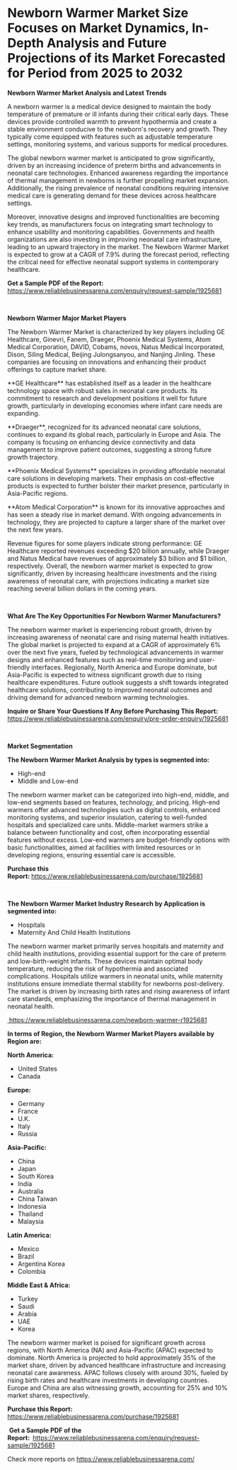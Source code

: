 <p><h1>Newborn Warmer Market Size Focuses on Market Dynamics, In-Depth Analysis and Future Projections of its Market Forecasted for Period from 2025 to 2032</h1></p><p><strong>Newborn Warmer Market Analysis and Latest Trends</strong></p>
<p><p>A newborn warmer is a medical device designed to maintain the body temperature of premature or ill infants during their critical early days. These devices provide controlled warmth to prevent hypothermia and create a stable environment conducive to the newborn's recovery and growth. They typically come equipped with features such as adjustable temperature settings, monitoring systems, and various supports for medical procedures.</p><p>The global newborn warmer market is anticipated to grow significantly, driven by an increasing incidence of preterm births and advancements in neonatal care technologies. Enhanced awareness regarding the importance of thermal management in newborns is further propelling market expansion. Additionally, the rising prevalence of neonatal conditions requiring intensive medical care is generating demand for these devices across healthcare settings.</p><p>Moreover, innovative designs and improved functionalities are becoming key trends, as manufacturers focus on integrating smart technology to enhance usability and monitoring capabilities. Governments and health organizations are also investing in improving neonatal care infrastructure, leading to an upward trajectory in the market. The Newborn Warmer Market is expected to grow at a CAGR of 7.9% during the forecast period, reflecting the critical need for effective neonatal support systems in contemporary healthcare.</p></p>
<p><strong>Get a Sample PDF of the Report:&nbsp;</strong> <a href="https://www.reliablebusinessarena.com/enquiry/request-sample/1925681?utm_campaign=2317&utm_medium=2&utm_source=Github&utm_content=ia&utm_term=28032025&utm_id=newborn-warmer">https://www.reliablebusinessarena.com/enquiry/request-sample/1925681</a></p>
<p>&nbsp;</p>
<p><strong>Newborn Warmer Major Market Players</strong></p>
<p><p>The Newborn Warmer Market is characterized by key players including GE Healthcare, Ginevri, Fanem, Draeger, Phoenix Medical Systems, Atom Medical Corporation, DAVID, Cobams, novos, Natus Medical Incorporated, Dison, Siling Medical, Beijing Julongsanyou, and Nanjing Jinling. These companies are focusing on innovations and enhancing their product offerings to capture market share.</p><p>**GE Healthcare** has established itself as a leader in the healthcare technology space with robust sales in neonatal care products. Its commitment to research and development positions it well for future growth, particularly in developing economies where infant care needs are expanding. </p><p>**Draeger**, recognized for its advanced neonatal care solutions, continues to expand its global reach, particularly in Europe and Asia. The company is focusing on enhancing device connectivity and data management to improve patient outcomes, suggesting a strong future growth trajectory.</p><p>**Phoenix Medical Systems** specializes in providing affordable neonatal care solutions in developing markets. Their emphasis on cost-effective products is expected to further bolster their market presence, particularly in Asia-Pacific regions.</p><p>**Atom Medical Corporation** is known for its innovative approaches and has seen a steady rise in market demand. With ongoing advancements in technology, they are projected to capture a larger share of the market over the next few years.</p><p>Revenue figures for some players indicate strong performance: GE Healthcare reported revenues exceeding $20 billion annually, while Draeger and Natus Medical have revenues of approximately $3 billion and $1 billion, respectively. Overall, the newborn warmer market is expected to grow significantly, driven by increasing healthcare investments and the rising awareness of neonatal care, with projections indicating a market size reaching several billion dollars in the coming years.</p></p>
<p>&nbsp;</p>
<p><strong>What Are The Key Opportunities For Newborn Warmer Manufacturers?</strong></p>
<p><p>The newborn warmer market is experiencing robust growth, driven by increasing awareness of neonatal care and rising maternal health initiatives. The global market is projected to expand at a CAGR of approximately 6% over the next five years, fueled by technological advancements in warmer designs and enhanced features such as real-time monitoring and user-friendly interfaces. Regionally, North America and Europe dominate, but Asia-Pacific is expected to witness significant growth due to rising healthcare expenditures. Future outlook suggests a shift towards integrated healthcare solutions, contributing to improved neonatal outcomes and driving demand for advanced newborn warming technologies.</p></p>
<p><strong>Inquire or Share Your Questions If Any Before Purchasing This Report:</strong> <a href="https://www.reliablebusinessarena.com/enquiry/pre-order-enquiry/1925681?utm_campaign=2317&utm_medium=2&utm_source=Github&utm_content=ia&utm_term=28032025&utm_id=newborn-warmer">https://www.reliablebusinessarena.com/enquiry/pre-order-enquiry/1925681</a></p>
<p>&nbsp;</p>
<p><strong>Market Segmentation</strong></p>
<p><strong>The Newborn Warmer Market Analysis by types is segmented into:</strong></p>
<p><ul><li>High-end</li><li>Middle and Low-end</li></ul></p>
<p><p>The newborn warmer market can be categorized into high-end, middle, and low-end segments based on features, technology, and pricing. High-end warmers offer advanced technologies such as digital controls, enhanced monitoring systems, and superior insulation, catering to well-funded hospitals and specialized care units. Middle-market warmers strike a balance between functionality and cost, often incorporating essential features without excess. Low-end warmers are budget-friendly options with basic functionalities, aimed at facilities with limited resources or in developing regions, ensuring essential care is accessible.</p></p>
<p><strong>Purchase this Report:&nbsp;</strong><a href="https://www.reliablebusinessarena.com/purchase/1925681?utm_campaign=2317&utm_medium=2&utm_source=Github&utm_content=ia&utm_term=28032025&utm_id=newborn-warmer">https://www.reliablebusinessarena.com/purchase/1925681</a></p>
<p>&nbsp;</p>
<p><strong>The Newborn Warmer Market Industry Research by Application is segmented into:</strong></p>
<p><ul><li>Hospitals</li><li>Maternity And Child Health Institutions</li></ul></p>
<p><p>The newborn warmer market primarily serves hospitals and maternity and child health institutions, providing essential support for the care of preterm and low-birth-weight infants. These devices maintain optimal body temperature, reducing the risk of hypothermia and associated complications. Hospitals utilize warmers in neonatal units, while maternity institutions ensure immediate thermal stability for newborns post-delivery. The market is driven by increasing birth rates and rising awareness of infant care standards, emphasizing the importance of thermal management in neonatal health.</p></p>
<p><a href="https://www.reliablebusinessarena.com/newborn-warmer-r1925681?utm_campaign=2317&utm_medium=2&utm_source=Github&utm_content=ia&utm_term=28032025&utm_id=newborn-warmer">&nbsp;https://www.reliablebusinessarena.com/newborn-warmer-r1925681</a></p>
<p><strong>In terms of Region, the Newborn Warmer Market Players available by Region are:</strong></p>
<p>
    <p> <strong> North America: </strong>
        <ul>
            <li>United States</li>
            <li>Canada</li>
        </ul>
        </p> 
    <p> <strong> Europe: </strong>
        <ul>
            <li>Germany</li>
            <li>France</li>
            <li>U.K.</li>
            <li>Italy</li>
            <li>Russia</li>
        </ul>
        </p> 
    <p> <strong> Asia-Pacific: </strong>
        <ul>
            <li>China</li>
            <li>Japan</li>
            <li>South Korea</li>
            <li>India</li>
            <li>Australia</li>
            <li>China Taiwan</li>
            <li>Indonesia</li>
            <li>Thailand</li>
            <li>Malaysia</li>
        </ul>
        </p> 
    <p> <strong> Latin America: </strong>
        <ul>
            <li>Mexico</li>
            <li>Brazil</li>
            <li>Argentina Korea</li>
            <li>Colombia</li>
        </ul>
        </p> 
    <p> <strong> Middle East & Africa: </strong>
        <ul>
            <li>Turkey</li>
            <li>Saudi</li>
            <li>Arabia</li>
            <li>UAE</li>
            <li>Korea</li>
        </ul>
    </p>
    </p>
<p><p>The newborn warmer market is poised for significant growth across regions, with North America (NA) and Asia-Pacific (APAC) expected to dominate. North America is projected to hold approximately 35% of the market share, driven by advanced healthcare infrastructure and increasing neonatal care awareness. APAC follows closely with around 30%, fueled by rising birth rates and healthcare investments in developing countries. Europe and China are also witnessing growth, accounting for 25% and 10% market shares, respectively.</p></p>
<p><strong>Purchase this Report: </strong><a href="https://www.reliablebusinessarena.com/purchase/1925681?utm_campaign=2317&utm_medium=2&utm_source=Github&utm_content=ia&utm_term=28032025&utm_id=newborn-warmer">https://www.reliablebusinessarena.com/purchase/1925681</a></p>
<p>&nbsp;<strong>Get a Sample PDF of the Report:&nbsp;&nbsp;</strong><a href="https://www.reliablebusinessarena.com/enquiry/request-sample/1925681?utm_campaign=2317&utm_medium=2&utm_source=Github&utm_content=ia&utm_term=28032025&utm_id=newborn-warmer">https://www.reliablebusinessarena.com/enquiry/request-sample/1925681</a></p>
<p><strong></strong></p>
<p>Check more reports on <a href="https://www.reliablebusinessarena.com/?utm_campaign=2317&utm_medium=2&utm_source=Github&utm_content=ia&utm_term=28032025&utm_id=newborn-warmer">https://www.reliablebusinessarena.com/</a></p>